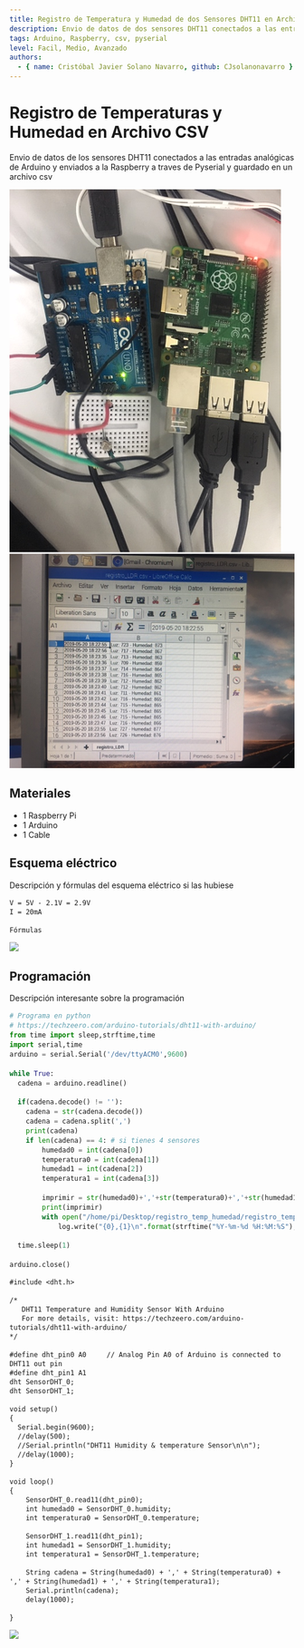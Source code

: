 ```yaml
---
title: Registro de Temperatura y Humedad de dos Sensores DHT11 en Archivo CSV
description: Envio de datos de dos sensores DHT11 conectados a las entradas analógicas de Arduino y enviados a la Raspberry a traves de Pyserial y guardado en un archivo csv
tags: Arduino, Raspberry, csv, pyserial
level: Facil, Medio, Avanzado
authors:
  - { name: Cristóbal Javier Solano Navarro, github: CJsolanonavarro }
---
```


# Registro de Temperaturas y Humedad en Archivo CSV

Envio de datos de los sensores DHT11 conectados a las entradas analógicas de Arduino y enviados a la Raspberry a traves de Pyserial y guardado en un archivo csv

![](IMG_9673.JPG)
![](IMG_9674.JPG)

## Materiales

- 1 Raspberry Pi
- 1 Arduino
- 1 Cable

## Esquema eléctrico

Descripción y fórmulas del esquema eléctrico si las hubiese

```
V = 5V - 2.1V = 2.9V
I = 20mA

Fórmulas
```

![](fritzing.png)

## Programación

Descripción interesante sobre la programación

```python
# Programa en python
# https://techzeero.com/arduino-tutorials/dht11-with-arduino/
from time import sleep,strftime,time
import serial,time
arduino = serial.Serial('/dev/ttyACM0',9600)

while True:
  cadena = arduino.readline()
  
  if(cadena.decode() != ''):
    cadena = str(cadena.decode())
    cadena = cadena.split(',')
    print(cadena)
    if len(cadena) == 4: # si tienes 4 sensores
        humedad0 = int(cadena[0])
        temperatura0 = int(cadena[1])
        humedad1 = int(cadena[2])
        temperatura1 = int(cadena[3])
        
        imprimir = str(humedad0)+','+str(temperatura0)+','+str(humedad1)+','+str(temperatura1)
        print(imprimir)
        with open("/home/pi/Desktop/registro_temp_humedad/registro_temp_humedad_08102019_1.csv", "a") as log:#"a" es registro continuo
            log.write("{0},{1}\n".format(strftime("%Y-%m-%d %H:%M:%S"),imprimir))
  
  time.sleep(1)

arduino.close()

```

```arduino
#include <dht.h>

/* 
   DHT11 Temperature and Humidity Sensor With Arduino
   For more details, visit: https://techzeero.com/arduino-tutorials/dht11-with-arduino/
*/

#define dht_pin0 A0     // Analog Pin A0 of Arduino is connected to DHT11 out pin
#define dht_pin1 A1
dht SensorDHT_0;
dht SensorDHT_1;
 
void setup()
{
  Serial.begin(9600);
  //delay(500);
  //Serial.println("DHT11 Humidity & temperature Sensor\n\n");
  //delay(1000);
}
 
void loop()
{
    SensorDHT_0.read11(dht_pin0);
    int humedad0 = SensorDHT_0.humidity;
    int temperatura0 = SensorDHT_0.temperature;
    
    SensorDHT_1.read11(dht_pin1);
    int humedad1 = SensorDHT_1.humidity;
    int temperatura1 = SensorDHT_1.temperature;
    
    String cadena = String(humedad0) + ',' + String(temperatura0) + ',' + String(humedad1) + ',' + String(temperatura1);
    Serial.println(cadena);
    delay(1000);
    
}

```

![](mblock.png)
